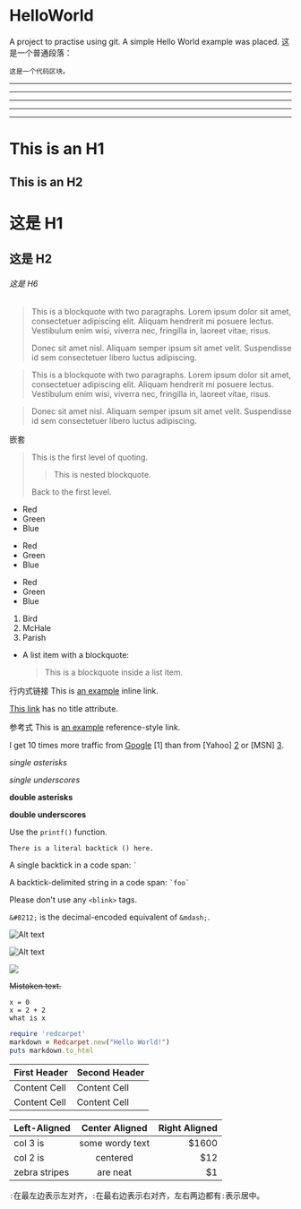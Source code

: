 # HelloWorld
A project to practise using git.
A simple Hello World example was placed.
这是一个普通段落：

    这是一个代码区块。
* * *

***

*****

- - -

---------------------------------------
This is an H1
=============

This is an H2
-------------
# 这是 H1

## 这是 H2

###### 这是 H6
> This is a blockquote with two paragraphs. Lorem ipsum dolor sit amet,
> consectetuer adipiscing elit. Aliquam hendrerit mi posuere lectus.
> Vestibulum enim wisi, viverra nec, fringilla in, laoreet vitae, risus.
>
> Donec sit amet nisl. Aliquam semper ipsum sit amet velit. Suspendisse
> id sem consectetuer libero luctus adipiscing.


> This is a blockquote with two paragraphs. Lorem ipsum dolor sit amet,
  consectetuer adipiscing elit. Aliquam hendrerit mi posuere lectus.
  Vestibulum enim wisi, viverra nec, fringilla in, laoreet vitae, risus.

> Donec sit amet nisl. Aliquam semper ipsum sit amet velit.
  Suspendisse id sem consectetuer libero luctus adipiscing.

嵌套
> This is the first level of quoting.
>
>> This is nested blockquote.
>
> Back to the first level.

*   Red
*   Green
*   Blue


+   Red
+   Green
+   Blue


-   Red
-   Green
-   Blue


1.  Bird
2.  McHale
3.  Parish


*   A list item with a blockquote:
    > This is a blockquote
    > inside a list item.

行内式链接
This is [an example](http://example.com/ "Title") inline link.

[This link](http://example.net/) has no title attribute.

参考式
This is [an example][id] reference-style link.

[id]: http://www.baidu.com/  "Optional Title Here"

I get 10 times more traffic from [Google] [1] than from
[Yahoo] [2] or [MSN] [3].

  [Google]: http://google.com/        "Google"
  [2]: http://search.yahoo.com/  "Yahoo Search"
  [3]: http://search.msn.com/    "MSN Search"

*single asterisks*

_single underscores_

**double asterisks**

__double underscores__

Use the `printf()` function.

``There is a literal backtick () here.``

A single backtick in a code span: `` ` ``

A backtick-delimited string in a code span: `` `foo` ``

Please don't use any `<blink>` tags.

`&#8212;` is the decimal-encoded equivalent of `&mdash;`.

![Alt text](http://www.mtr.bj.cn/images/x_yqlj_banner.png)


![Alt text][imgid]

[imgid]: http://www.mtr.bj.cn/images/x_yqlj_banner.png "Optional title attribute"

<img src="http://www.mtr.bj.cn/images/x_yqlj_banner.png"/>

~~Mistaken text.~~

```
x = 0
x = 2 + 2
what is x
```

```ruby
require 'redcarpet'
markdown = Redcarpet.new("Hello World!")
puts markdown.to_html
```

First Header  | Second Header
------------- | -------------
Content Cell  | Content Cell
Content Cell  | Content Cell

| Left-Aligned  | Center Aligned  | Right Aligned |
| :------------ |:---------------:| -----:|
| col 3 is      | some wordy text | $1600 |
| col 2 is      | centered        |   $12 |
| zebra stripes | are neat        |    $1 |

`:`在最左边表示左对齐，`:`在最右边表示右对齐，左右两边都有`:`表示居中。
